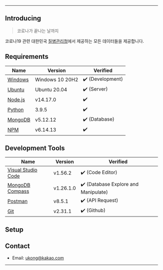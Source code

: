 -------------------------------------
## **Introducing**
> 코로나가 끝나는 날까지   

코로나19 관련 대한민국 [질병관리청](https://kdca.go.kr/)에서 제공하는 모든 데이터들을 제공합니다.

## **Requirements**

Name | Version | Verified
------- | -------- | --------
[Windows](https://www.microsoft.com/ko-kr/software-download/windows10) | Windows 10 20H2 | ✔️ (Development)
[Ubuntu](https://releases.ubuntu.com/20.04/) | Ubuntu 20.04 | ✔️ (Server)
[Node.js](https://nodejs.org/ko/download/) | v14.17.0 | ✔️ 
[Python](https://www.python.org/ftp/python/3.9.5/python-3.9.5-amd64.exe) | 3.9.5 | ✔️
[MongoDB](https://www.mongodb.com/try/download/community) | v5.12.12 | ✔️ (Database)
[NPM](https://www.npmjs.com/) | v6.14.13 | ✔️ 

## **Development Tools**

Name | Version | Verified
------- | -------- | --------
[Visual Studio Code](https://code.visualstudio.com/) | v1.56.2 | ✔️ (Code Editor)
[MongoDB Compass](https://www.mongodb.com/products/compass) | v1.26.1.0 | ✔️ (Database Explore and Manipulate)
[Postman](https://www.postman.com/) | v8.5.1 | ✔️ (API Request)
[Git](https://git-scm.com/) | v2.31.1 | ✔️ (Github)

## **Setup**



## **Contact**

+ Email: ukong@kakao.com

-------------------------------------
